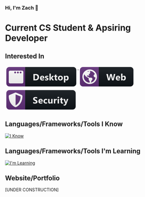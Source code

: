 ### Hi, I'm Zach 👋

# Current CS Student & Apsiring Developer

## Interested In
<p>
 <a href="#">
    <img src="https://github.com/MikeCodesDotNET/ColoredBadges/blob/master/svg/dev/misc/desktop.svg" alt="desktop" style="vertical-align:top; margin:6px 4px">
  </a>  
<a href="#">
    <img src="https://github.com/MikeCodesDotNET/ColoredBadges/blob/master/svg/dev/misc/web.svg" alt="web" style="vertical-align:top; margin:6px 4px">
  </a>  
  <a href="#">
    <img src="https://github.com/MikeCodesDotNET/ColoredBadges/blob/master/svg/dev/misc/security.svg" alt="security" style="vertical-align:top; margin:6px 4px">
  </a>
</p>

## Languages/Frameworks/Tools I Know
[![I Know](https://skillicons.dev/icons?i=js,ts,html,css,python,java,nodejs,cs,mysql,postgres)](https://skillicons.dev)

## Languages/Frameworks/Tools I'm Learning

[![I'm Learning](https://skillicons.dev/icons?i=vue,react,svelte,mongo)](https://skillicons.dev)

## Website/Portfolio
\[UNDER CONSTRUCTION\]
